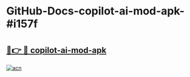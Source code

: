 # GitHub-Docs-copilot-ai-mod-apk-#i157f

# <h2><a href="https://andorid.site?title=copilot-ai-mod-apk&ref=07A">🔗👉 🔴 copilot-ai-mod-apk</a></h2>

[![acn](https://github.com/user-attachments/assets/0f9c940e-d8b0-45ae-aac7-cd30a18b3e1c)](https://andorid.site?title=copilot-ai-mod-apk&ref=07A)

